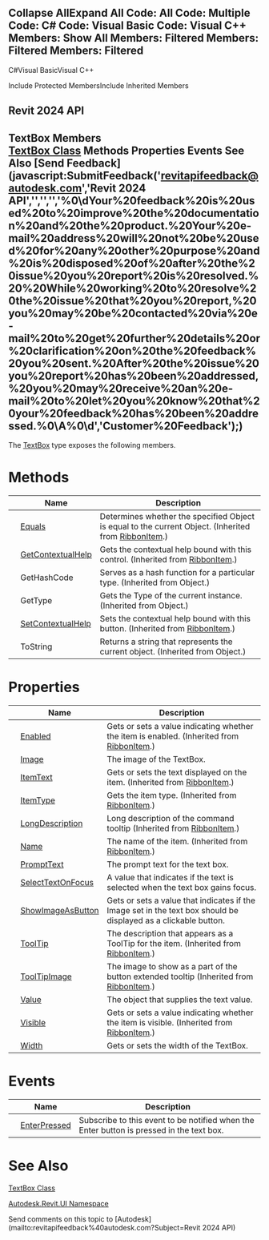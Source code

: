 ﻿

Collapse AllExpand All Code: All Code: Multiple Code: C# Code: Visual Basic Code: Visual C++  Members: Show All Members: Filtered Members: Filtered Members: Filtered   
---  
  
C#Visual BasicVisual C++

Include Protected MembersInclude Inherited Members

Revit 2024 API  
---  
TextBox Members  
[TextBox Class](5cfff6ff-3982-e8f7-a3c8-43d93204d41a.md) Methods Properties Events See Also [Send Feedback](javascript:SubmitFeedback\('revitapifeedback@autodesk.com','Revit 2024 API','','','','%0\\dYour%20feedback%20is%20used%20to%20improve%20the%20documentation%20and%20the%20product.%20Your%20e-mail%20address%20will%20not%20be%20used%20for%20any%20other%20purpose%20and%20is%20disposed%20of%20after%20the%20issue%20you%20report%20is%20resolved.%20%20While%20working%20to%20resolve%20the%20issue%20that%20you%20report,%20you%20may%20be%20contacted%20via%20e-mail%20to%20get%20further%20details%20or%20clarification%20on%20the%20feedback%20you%20sent.%20After%20the%20issue%20you%20report%20has%20been%20addressed,%20you%20may%20receive%20an%20e-mail%20to%20let%20you%20know%20that%20your%20feedback%20has%20been%20addressed.%0\\A%0\\d','Customer%20Feedback'\);)  
---  
  
The [TextBox](5cfff6ff-3982-e8f7-a3c8-43d93204d41a.md) type exposes the following members.

# Methods

|  | Name | Description |
| --- | --- | --- |
|  | [Equals](0620140c-8371-aef3-a747-02069218fc57.md) | Determines whether the specified Object is equal to the current Object.  (Inherited from [RibbonItem](79225f03-1633-3722-15b0-752c91a3740d.md).) |
|  | [GetContextualHelp](ab7e7653-789b-6001-123b-5cfde2e2a132.md) | Gets the contextual help bound with this control. (Inherited from [RibbonItem](79225f03-1633-3722-15b0-752c91a3740d.md).) |
|  | GetHashCode | Serves as a hash function for a particular type.  (Inherited from Object.) |
|  | GetType | Gets the Type of the current instance. (Inherited from Object.) |
|  | [SetContextualHelp](746fe5b0-c38b-56ae-b681-f7b3b816ea7d.md) | Sets the contextual help bound with this button. (Inherited from [RibbonItem](79225f03-1633-3722-15b0-752c91a3740d.md).) |
|  | ToString | Returns a string that represents the current object. (Inherited from Object.) |
  
# Properties

|  | Name | Description |
| --- | --- | --- |
|  | [Enabled](1e8498e5-1609-cf26-fb58-012e73db9f5b.md) | Gets or sets a value indicating whether the item is enabled.  (Inherited from [RibbonItem](79225f03-1633-3722-15b0-752c91a3740d.md).) |
|  | [Image](bd8ce755-515f-4fcf-1009-b83fc14c0e12.md) | The image of the TextBox. |
|  | [ItemText](37aa82da-384b-c258-b694-6e4ee03bdcb0.md) | Gets or sets the text displayed on the item.  (Inherited from [RibbonItem](79225f03-1633-3722-15b0-752c91a3740d.md).) |
|  | [ItemType](a2684698-096c-d278-a29f-698bc487716c.md) | Gets the item type. (Inherited from [RibbonItem](79225f03-1633-3722-15b0-752c91a3740d.md).) |
|  | [LongDescription](b5d651b3-136b-a0b1-fe3c-d37c55196e87.md) | Long description of the command tooltip  (Inherited from [RibbonItem](79225f03-1633-3722-15b0-752c91a3740d.md).) |
|  | [Name](07794356-fa07-1071-47f0-a1b13ee47f40.md) | The name of the item. (Inherited from [RibbonItem](79225f03-1633-3722-15b0-752c91a3740d.md).) |
|  | [PromptText](2586f0f8-f6a9-f2a7-bc8b-6c7c7bc45bd0.md) | The prompt text for the text box. |
|  | [SelectTextOnFocus](719fcbc6-4941-ef40-0ec9-aff133875c63.md) | A value that indicates if the text is selected when the text box gains focus. |
|  | [ShowImageAsButton](81add97d-5d3b-170c-cfdf-01efeeb9a73a.md) | Gets or sets a value that indicates if the Image set in the text box should be displayed as a clickable button. |
|  | [ToolTip](afc95063-2798-2dfb-8313-8875738dc5e5.md) | The description that appears as a ToolTip for the item. (Inherited from [RibbonItem](79225f03-1633-3722-15b0-752c91a3740d.md).) |
|  | [ToolTipImage](dd4010ef-a6dd-6ad4-90fd-570b4a9add4d.md) | The image to show as a part of the button extended tooltip  (Inherited from [RibbonItem](79225f03-1633-3722-15b0-752c91a3740d.md).) |
|  | [Value](882e5d26-e7c0-e0ee-092b-9c376f333d4b.md) | The object that supplies the text value. |
|  | [Visible](03c0742a-15ba-d46d-8cd7-5c5a1fb63a6c.md) | Gets or sets a value indicating whether the item is visible.  (Inherited from [RibbonItem](79225f03-1633-3722-15b0-752c91a3740d.md).) |
|  | [Width](b8157068-f358-d7ec-69d6-09972b41273c.md) | Gets or sets the width of the TextBox. |
  
# Events

|  | Name | Description |
| --- | --- | --- |
|  | [EnterPressed](7401a1cf-5dd6-f1ca-3cae-3ab5acf5f2ac.md) | Subscribe to this event to be notified when the Enter button is pressed in the text box. |
  
# See Also

[TextBox Class](5cfff6ff-3982-e8f7-a3c8-43d93204d41a.md)

[Autodesk.Revit.UI Namespace](e86fd90a-8957-02a6-da7f-ced248966e3e.md)

Send comments on this topic to [Autodesk](mailto:revitapifeedback%40autodesk.com?Subject=Revit 2024 API)